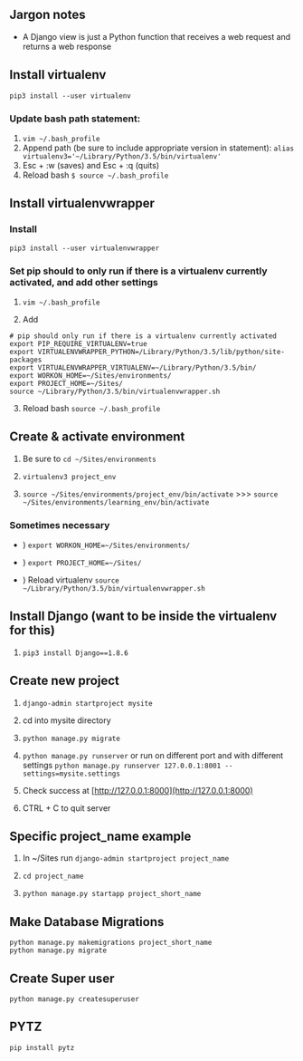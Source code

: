 ## Jargon notes
- A Django view is just a Python function that receives a web request and returns a web response

## Install virtualenv
```pip3 install --user virtualenv```

### Update bash path statement:
1) ``` vim ~/.bash_profile ```
2) Append path (be sure to include appropriate version in statement): ``` alias virtualenv3='~/Library/Python/3.5/bin/virtualenv' ```
3) Esc + :w (saves) and Esc + :q (quits)
4) Reload bash ```$ source ~/.bash_profile ```


## Install virtualenvwrapper
### Install
``` pip3 install --user virtualenvwrapper ```
###  Set pip should to only run if there is a virtualenv currently activated, and add other settings
1) ``` vim ~/.bash_profile ```

2) Add 
```
# pip should only run if there is a virtualenv currently activated
export PIP_REQUIRE_VIRTUALENV=true 
export VIRTUALENVWRAPPER_PYTHON=/Library/Python/3.5/lib/python/site-packages
export VIRTUALENVWRAPPER_VIRTUALENV=~/Library/Python/3.5/bin/
export WORKON_HOME=~/Sites/environments/
export PROJECT_HOME=~/Sites/
source ~/Library/Python/3.5/bin/virtualenvwrapper.sh
```

3) Reload bash ``` source ~/.bash_profile ```


## Create & activate environment
1) Be sure to ``` cd ~/Sites/environments ```

2) ``` virtualenv3 project_env ```

3) ``` source ~/Sites/environments/project_env/bin/activate ``` >>> ```source ~/Sites/environments/learning_env/bin/activate``` 

### Sometimes necessary
* ) ``` export WORKON_HOME=~/Sites/environments/ ```

* ) ``` export PROJECT_HOME=~/Sites/ ```

* ) Reload virtualenv ``` source ~/Library/Python/3.5/bin/virtualenvwrapper.sh ``` 

## Install Django (want to be inside the virtualenv for this)
1) ``` pip3 install Django==1.8.6 ```

## Create new project
1) ``` django-admin startproject mysite ```

2) cd into mysite directory

3) ``` python manage.py migrate ```

4) ``` python manage.py runserver ``` or run on different port and with different settings ``` python manage.py runserver 127.0.0.1:8001 --settings=mysite.settings ```

5) Check success at [http://127.0.0.1:8000](http://127.0.0.1:8000)

6) CTRL + C to quit server

## Specific project_name example
1) In ~/Sites run ``` django-admin startproject project_name ```

2) ``` cd project_name ```

3) ``` python manage.py startapp project_short_name ```

## Make Database Migrations
``` 
python manage.py makemigrations project_short_name 
python manage.py migrate 
```

## Create Super user
``` python manage.py createsuperuser ```

## PYTZ
``` pip install pytz ```


